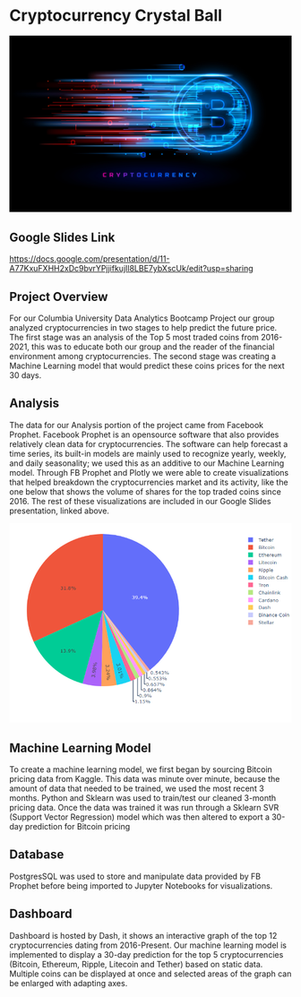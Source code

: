 # Cryptocurrency Crystal Ball
![logo](https://github.com/charlieburd/crypto_crystal_ball/blob/emmanuel_branch/Resources/images/Header.jpg?raw=true)

## Google Slides Link
https://docs.google.com/presentation/d/11-A77KxuFXHH2xDc9bvrYPjjifkujIl8LBE7ybXscUk/edit?usp=sharing

## Project Overview
For our Columbia University Data Analytics Bootcamp Project our group analyzed cryptocurrencies in two stages to help predict the future price. The first stage was an analysis of the Top 5 most traded coins from 2016-2021, this was to educate both our group and the reader of the financial environment among cryptocurrencies. The second stage was creating a Machine Learning model that would predict these coins prices for the next 30 days.

## Analysis
The data for our Analysis portion of the project came from Facebook Prophet. Facebook Prophet is an opensource software that also provides relatively clean data for cryptocurrencies. The software can help forecast a time series, its built-in models are mainly used to recognize yearly, weekly, and daily seasonality; we used this as an additive to our Machine Learning model. Through FB Prophet and Plotly we were able to create visualizations that helped breakdown the cryptocurrencies market and its activity, like the one below that shows the volume of shares for the top traded coins since 2016. The rest of these visualizations are included in our Google Slides presentation, linked above.

![d1](https://github.com/charlieburd/crypto_crystal_ball/blob/main/Resources/images/coin_volume_breakdown.png)

## Machine Learning Model
To create a machine learning model, we first began by sourcing Bitcoin pricing data from Kaggle. This data was minute over minute, because the amount of data that needed to be trained, we used the most recent 3 months. Python and Sklearn was used to train/test our cleaned 3-month pricing data. Once the data was trained it was run through a Sklearn SVR (Support Vector Regression) model which was then altered to export a 30-day prediction for Bitcoin pricing

## Database
PostgresSQL was used to store and manipulate data provided by FB Prophet before being imported to Jupyter Notebooks for visualizations.

## Dashboard
Dashboard is hosted by Dash, it shows an interactive graph of the top 12 cryptocurrencies dating from 2016-Present. Our machine learning model is implemented to display a 30-day prediction for the top 5 cryptocurrencies (Bitcoin, Ethereum, Ripple, Litecoin and Tether) based on static data. Multiple coins can be displayed at once and selected areas of the graph can be enlarged with adapting axes. 
